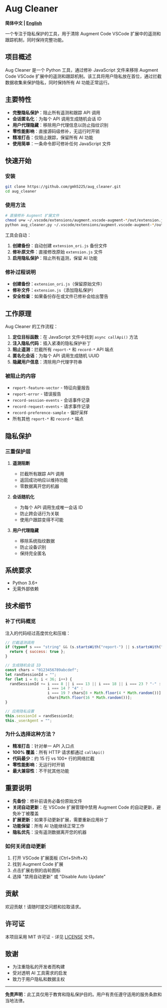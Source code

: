 # Aug Cleaner

**简体中文 | [English](README.md)**

一个专注于隐私保护的工具，用于清除 Augment Code VSCode 扩展中的遥测和跟踪机制，同时保持完整功能。

## 项目概述

Aug Cleaner 是一个 Python 工具，通过修补 JavaScript 文件来移除 Augment Code VSCode 扩展中的遥测和跟踪机制。该工具将用户隐私放在首位，通过拦截数据收集来保护隐私，同时保持所有 AI 功能正常运行。

## 主要特性

- **完整隐私保护**：阻止所有遥测和跟踪 API 调用
- **会话匿名化**：为每个 API 调用生成随机会话 ID
- **用户代理隐藏**：移除用户代理信息以防止指纹识别
- **零性能影响**：直接源码级修补，无运行时开销
- **精准打击**：仅阻止跟踪，保留所有 AI 功能
- **使用简单**：一条命令即可修补任何 JavaScript 文件

## 快速开始

### 安装

```bash
git clone https://github.com/gmh5225/aug_cleaner.git
cd aug_cleaner
```

### 使用方法

```bash
# 直接修补 Augment 扩展文件
chmod u+w ~/.vscode/extensions/augment.vscode-augment-*/out/extension.js
python aug_cleaner.py ~/.vscode/extensions/augment.vscode-augment-*/out/extension.js
```

工具会自动：
1. **创建备份**：自动创建 `extension_ori.js` 备份文件
2. **修补原文件**：直接修改原始 `extension.js` 文件
3. **启用隐私保护**：阻止所有遥测，保留 AI 功能

### 修补过程说明

- **创建备份**：`extension_ori.js`（保留原始文件）
- **修补文件**：`extension.js`（添加隐私保护）
- **安全检查**：如果备份存在或文件已修补会给出警告

## 工作原理

Aug Cleaner 的工作流程：

1. **定位目标函数**：在 JavaScript 文件中找到 `async callApi()` 方法
2. **注入隐私代码**：插入紧凑的隐私保护补丁
3. **阻止遥测**：拦截所有 `report-*` 和 `record-*` API 端点
4. **匿名化会话**：为每个 API 调用生成随机 UUID
5. **隐藏用户信息**：清除用户代理字符串

### 被阻止的内容

- `report-feature-vector` - 特征向量报告
- `report-error` - 错误报告
- `record-session-events` - 会话事件记录
- `record-request-events` - 请求事件记录
- `record-preference-sample` - 偏好采样
- 所有其他 `report-*` 和 `record-*` 端点

## 隐私保护

### 三重保护层

1. **遥测阻断**
   - 拦截所有跟踪 API 调用
   - 返回成功响应以维持功能
   - 零数据离开您的机器

2. **会话随机化**
   - 为每个 API 调用生成唯一会话 ID
   - 防止跨会话行为关联
   - 使用户跟踪变得不可能

3. **用户代理隐藏**
   - 移除系统指纹数据
   - 防止设备识别
   - 保持完全匿名

## 系统要求

- Python 3.6+
- 无需外部依赖

## 技术细节

### 补丁代码概览

注入的代码经过高度优化和压缩：

```javascript
// 拦截遥测调用
if (typeof s === "string" && (s.startsWith("report-") || s.startsWith("record-"))) { 
  return { success: true }; 
}

// 生成随机会话 ID
const chars = "0123456789abcdef"; 
let randSessionId = ""; 
for (let i = 0; i < 36; i++) { 
  randSessionId += i === 8 || i === 13 || i === 18 || i === 23 ? "-" : 
                   i === 14 ? "4" : 
                   i === 19 ? chars[8 + Math.floor(4 * Math.random())] : 
                   chars[Math.floor(16 * Math.random())]; 
}

// 应用隐私设置
this.sessionId = randSessionId;
this._userAgent = "";
```

### 为什么选择这种方法？

- **精准打击**：针对单一 API 入口点
- **100% 覆盖**：所有 HTTP 请求都通过 `callApi()`
- **代码最少**：约 15 行 vs 100+ 行的网络拦截
- **零性能影响**：无运行时开销
- **最大兼容性**：不干扰其他功能

## 重要说明

- **先备份**：修补前请务必备份原始文件
- **关闭自动更新**：在 VSCode 扩展管理中禁用 Augment Code 的自动更新，避免补丁被覆盖
- **扩展更新**：如果手动更新扩展，需要重新应用补丁
- **功能保留**：所有 AI 功能继续正常工作
- **隐私优先**：没有遥测数据离开您的机器

### 如何关闭自动更新

1. 打开 VSCode 扩展面板 (Ctrl+Shift+X)
2. 找到 Augment Code 扩展
3. 点击扩展右侧的齿轮图标
4. 选择 "禁用自动更新" 或 "Disable Auto Update"

## 贡献

欢迎贡献！请随时提交问题和拉取请求。

## 许可证

本项目采用 MIT 许可证 - 详见 [LICENSE](LICENSE) 文件。

## 致谢

- 为注重隐私的开发者而构建
- 受对透明 AI 工具需求的启发
- 致力于用户隐私和数据主权

---

**免责声明**：此工具仅用于教育和隐私保护目的。用户有责任遵守适用的服务条款和当地法律。
